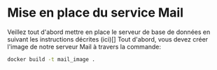 # Mise en place du service Mail

Veillez tout d'abord mettre en place le serveur de base de données en suivant les instructions décrites (ici)[]
Tout d'abord, vous devez créer l'image de notre serveur Mail à travers la commande:
```bash
docker build -t mail_image .
```

